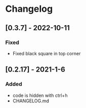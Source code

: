 # Changelog
## [0.3.7] - 2022-10-11
### Fixed
- Fixed black square in top corner

## [0.2.17] - 2021-1-6

### Added
- code is hidden with ctrl+h
- CHANGELOG.md
